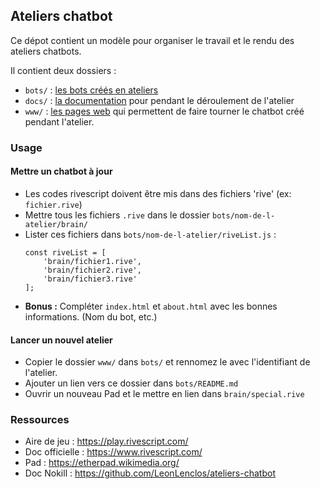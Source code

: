## Ateliers chatbot

Ce dépot contient un modèle pour organiser le travail et le rendu des ateliers chatbots.

Il contient deux dossiers :

- `bots/` : [les bots créés en ateliers](bots)
- `docs/` : [la documentation](docs) pour pendant le déroulement de l'atelier
- `www/` : [les pages web](www) qui permettent de faire tourner le chatbot créé pendant l'atelier.

### Usage

#### Mettre un chatbot à jour

- Les codes rivescript doivent être mis dans des fichiers 'rive' (ex: `fichier.rive`)
- Mettre tous les fichiers `.rive` dans le dossier `bots/nom-de-l-atelier/brain/`
- Lister ces fichiers dans `bots/nom-de-l-atelier/riveList.js` :
    ```
    const riveList = [
        'brain/fichier1.rive',
        'brain/fichier2.rive',
        'brain/fichier3.rive'
    ];
    ```
- **Bonus :** Compléter `index.html` et `about.html` avec les bonnes informations. (Nom du bot, etc.)


#### Lancer un nouvel atelier
- Copier le dossier `www/` dans `bots/` et rennomez le avec l'identifiant de l'atelier.
- Ajouter un lien vers ce dossier dans `bots/README.md`
- Ouvrir un nouveau Pad et le mettre en lien dans `brain/special.rive`


### Ressources

- Aire de jeu : https://play.rivescript.com/
- Doc officielle : https://www.rivescript.com/
- Pad : https://etherpad.wikimedia.org/
- Doc Nokill : https://github.com/LeonLenclos/ateliers-chatbot
